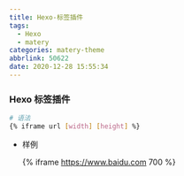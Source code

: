 ```yaml
---
title: Hexo-标签插件
tags:
  - Hexo
  - matery
categories: matery-theme
abbrlink: 50622
date: 2020-12-28 15:55:34
---
```


###   Hexo 标签插件<!-- more -->

```bash
# 语法
{% iframe url [width] [height] %}
```

+ 样例

  {% iframe https://www.baidu.com  700 %}
  
  

